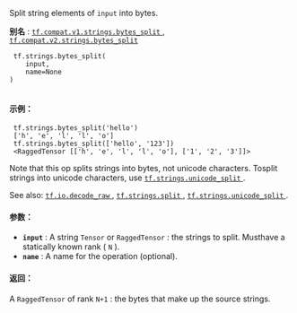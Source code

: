 Split string elements of  `input`  into bytes.

**别名** : [ `tf.compat.v1.strings.bytes_split` ](/api_docs/python/tf/strings/bytes_split), [ `tf.compat.v2.strings.bytes_split` ](/api_docs/python/tf/strings/bytes_split)

```
 tf.strings.bytes_split(
    input,
    name=None
)
 
```

#### 示例：


```
 tf.strings.bytes_split('hello') 
 ['h', 'e', 'l', 'l', 'o'] 
 tf.strings.bytes_split(['hello', '123']) 
 <RaggedTensor [['h', 'e', 'l', 'l', 'o'], ['1', '2', '3']]> 

```

Note that this op splits strings into bytes, not unicode characters.  Tosplit strings into unicode characters, use [ `tf.strings.unicode_split` ](https://tensorflow.google.cn/api_docs/python/tf/strings/unicode_split).

See also: [ `tf.io.decode_raw` ](https://tensorflow.google.cn/api_docs/python/tf/io/decode_raw), [ `tf.strings.split` ](https://tensorflow.google.cn/api_docs/python/tf/strings/split), [ `tf.strings.unicode_split` ](https://tensorflow.google.cn/api_docs/python/tf/strings/unicode_split).

#### 参数：
- **`input`** : A string  `Tensor`  or  `RaggedTensor` : the strings to split.  Musthave a statically known rank ( `N` ).
- **`name`** : A name for the operation (optional).


#### 返回：
A  `RaggedTensor`  of rank  `N+1` : the bytes that make up the source strings.


